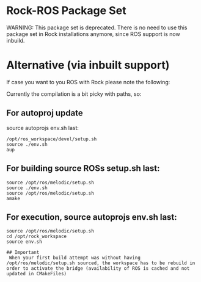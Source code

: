 # Rock-ROS Package Set

WARNING: This package set is deprecated. There is no need to use this package set in Rock installations anymore, since ROS support is now inbuild.

# Alternative (via inbuilt support)

If case you want to you ROS with Rock please note the following:

Currently the compilation is a bit picky with paths, so:

## For autoproj update
source autoprojs env.sh last:

```
/opt/ros_workspace/devel/setup.sh
source ./env.sh
aup
```

## For building source ROSs setup.sh last:

```
source /opt/ros/melodic/setup.sh
source ./env.sh
source /opt/ros/melodic/setup.sh
amake
```

## For execution, source autoprojs env.sh last:
```
source /opt/ros/melodic/setup.sh
cd /opt/rock_workspace
source env.sh

## Important
 When your first build attempt was without having 
/opt/ros/melodic/setup.sh sourced, the workspace has to be rebuild in 
order to activate the bridge (availability of ROS is cached and not 
updated in CMakeFiles)
